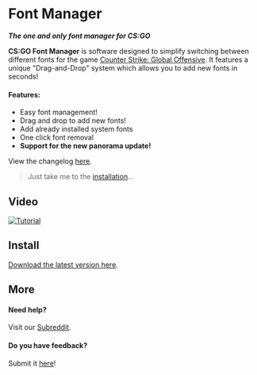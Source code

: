# Font Manager
***The one and only font manager for CS:GO***

**CS:GO Font Manager** is software designed to simplify switching between different fonts for the game [Counter Strike: Global Offensive](http://store.steampowered.com/app/730/CounterStrike_Global_Offensive/). It features a unique "Drag-and-Drop" system which allows you to add new fonts in seconds! 

#### Features:

- Easy font management!
- Drag and drop  to add new fonts! 
- Add already installed system fonts
- One click font removal 
- **Support for the new panorama update!**

View the changelog [here](changelog.md).

>  Just take me to the [installation](#Install)...

## Video

[![Tutorial](https://img.youtube.com/vi/MhOnvkEIy1k/0.jpg)](https://www.youtube.com/watch?v=MhOnvkEIy1k)

## Install

[Download the latest version here](/releases).

## More

#### Need help?

Visit our [Subreddit](https://www.reddit.com/r/csgoFontManager/).

#### Do you have feedback?

Submit it [here](https://docs.google.com/forms/d/e/1FAIpQLSfkChgD2T-RYNyfBCRL2EjUQfJ3y8tvPKemGJca2kMU1jV8AQ/viewform)!


